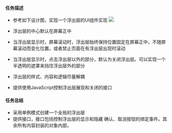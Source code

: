 #### 任务描述

* 参考如下设计图，实现一个浮出层的UI组件实现
![](http://7xrp04.com1.z0.glb.clouddn.com/task_3_37_1.jpg)

* 浮出层的中心默认在屏幕正中
* 当浮出层显示时，屏幕滚动时，浮出层始终保持位置固定在屏幕正中，不随屏幕滚动而变化位置。或者禁止页面在有浮出层出现时滚动
* 当浮出层显示时，点击浮出层以外的部分，默认为关闭浮出层。可以实现一个半透明的遮罩来挡住浮出层外的部分
* 浮出层的样式、内容和逻辑尽量解耦
* 提供使用JavaScript控制浮出层展现和关闭的接口

#### 任务总结
* 采用单例模式创建一个全局的浮出层
* 提供接口，接口包括控制浮出层的显示和隐藏 确认、取消按钮的绑定事件。其余所有内容封装的对象内部。